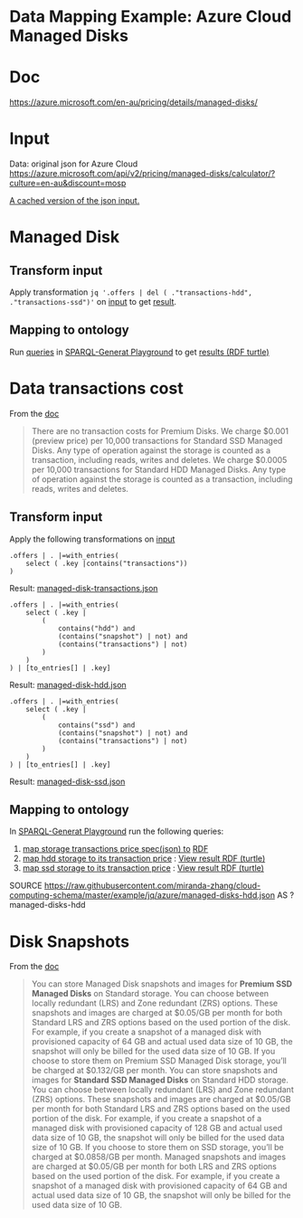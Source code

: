 # Data Mapping Example: Azure Cloud Managed Disks
# Doc
https://azure.microsoft.com/en-au/pricing/details/managed-disks/

# Input
Data: original json for Azure Cloud
https://azure.microsoft.com/api/v2/pricing/managed-disks/calculator/?culture=en-au&discount=mosp

[A cached version of the json input.](../data/azure/managed-disks.json)

# Managed Disk
## Transform input
Apply transformation `jq '.offers | del ( ."transactions-hdd", ."transactions-ssd")'`
on [input](#input)
to get [result](../jq/azure/managed-disks.json).

## Mapping to ontology
Run [queries](../sparql-generate/azure/managed-disks.rqg)
in [SPARQL-Generat Playground](https://ci.mines-stetienne.fr/sparql-generate/playground.html)
to get [results (RDF turtle)](../sparql-generate/result/azure/managed-disks.ttl)

# Data transactions cost
From the [doc](#doc)
>There are no transaction costs for Premium Disks.
>We charge $0.001 (preview price) per 10,000 transactions for Standard SSD Managed Disks. Any type of operation against the storage is counted as a transaction, including reads, writes and deletes.
>We charge $0.0005 per 10,000 transactions for Standard HDD Managed Disks. Any type of operation against the storage is counted as a transaction, including reads, writes and deletes.

## Transform input
Apply the following transformations on [input](#input)
```
.offers | . |=with_entries(
    select ( .key |contains("transactions"))
)
```
Result: [managed-disk-transactions.json](../jq/azure/managed-disk-transactions.json)

```
.offers | . |=with_entries(
    select ( .key |
        (
            contains("hdd") and
            (contains("snapshot") | not) and
            (contains("transactions") | not)
        )
    )
) | [to_entries[] | .key]
```
Result: [managed-disk-hdd.json](../jq/azure/managed-disk-hdd.json)

```
.offers | . |=with_entries(
    select ( .key |
        (
            contains("ssd") and
            (contains("snapshot") | not) and
            (contains("transactions") | not)
        )
    )
) | [to_entries[] | .key]
```
Result: [managed-disk-ssd.json](../jq/azure/managed-disk-ssd.json)

## Mapping to ontology
In [SPARQL-Generat Playground](https://ci.mines-stetienne.fr/sparql-generate/playground.html)
run the following queries: 
1. [map storage transactions price spec(json) to](../sparql-generate/azure/managed-disk-transactions.rqg)
   [RDF](../sparql-generate/result/azure/managed-disk-transactions.ttl)
2. [map hdd storage to its transaction price](../sparql-generate/azure/managed-disk-hdd.rqg)
   : [View result RDF (turtle)](../sparql-generate/result/azure/managed-disks.ttl)
3. [map ssd storage to its transaction price](../sparql-generate/azure/managed-disk-hdd.rqg)
   : [View result RDF (turtle)](../sparql-generate/result/azure/managed-disks.ttl)

SOURCE <https://raw.githubusercontent.com/miranda-zhang/cloud-computing-schema/master/example/jq/azure/managed-disks-hdd.json> AS ?managed-disks-hdd

# Disk Snapshots
From the [doc](#doc)
>You can store Managed Disk snapshots and images for **Premium SSD Managed Disks** on Standard storage. You can choose between locally redundant (LRS) and Zone redundant (ZRS) options. These snapshots and images are charged at $0.05/GB per month for both Standard LRS and ZRS options based on the used portion of the disk. For example, if you create a snapshot of a managed disk with provisioned capacity of 64 GB and actual used data size of 10 GB, the snapshot will only be billed for the used data size of 10 GB. If you choose to store them on Premium SSD Managed Disk storage, you’ll be charged at $0.132/GB per month.
>You can store snapshots and images for **Standard SSD Managed Disks** on Standard HDD storage. You can choose between locally redundant (LRS) and Zone redundant (ZRS) options. These snapshots and images are charged at $0.05/GB per month for both Standard LRS and ZRS options based on the used portion of the disk. For example, if you create a snapshot of a managed disk with provisioned capacity of 128 GB and actual used data size of 10 GB, the snapshot will only be billed for the used data size of 10 GB. If you choose to store them on SSD storage, you’ll be charged at $0.0858/GB per month.
>Managed snapshots and images are charged at $0.05/GB per month for both LRS and ZRS options based on the used portion of the disk. For example, if you create a snapshot of a managed disk with provisioned capacity of 64 GB and actual used data size of 10 GB, the snapshot will only be billed for the used data size of 10 GB.